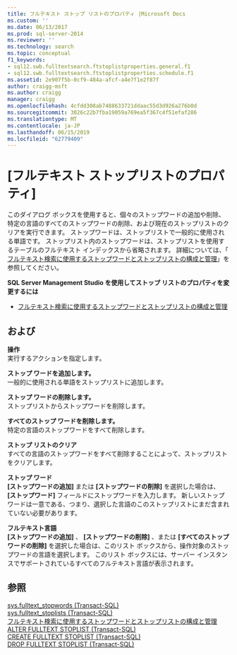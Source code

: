 ```yaml
---
title: フルテキスト ストップ リストのプロパティ |Microsoft Docs
ms.custom: ''
ms.date: 06/13/2017
ms.prod: sql-server-2014
ms.reviewer: ''
ms.technology: search
ms.topic: conceptual
f1_keywords:
- sql12.swb.fulltextsearch.ftstoplistproperties.general.f1
- sql12.swb.fulltextsearch.ftstoplistproperties.schedule.f1
ms.assetid: 2e907f5b-0cf9-484a-afcf-a4e7f1e2f87f
author: craigg-msft
ms.author: craigg
manager: craigg
ms.openlocfilehash: 4cfdd308ab7488633721ddaac55d3d926a276b0d
ms.sourcegitcommit: 3026c22b7fba19059a769ea5f367c4f51efaf286
ms.translationtype: MT
ms.contentlocale: ja-JP
ms.lasthandoff: 06/15/2019
ms.locfileid: "62779409"
---
```

# <a name="full-text-stoplist-properties"></a>[フルテキスト ストップリストのプロパティ]
  このダイアログ ボックスを使用すると、個々のストップワードの追加や削除、特定の言語のすべてのストップワードの削除、および現在のストップリストのクリアを実行できます。 ストップワードは、ストップリストで一般的に使用される単語です。 ストップリスト内のストップワードは、ストップリストを使用するテーブルのフルテキスト インデックスから省略されます。 詳細については、「 [フルテキスト検索に使用するストップワードとストップリストの構成と管理](../relational-databases/search/full-text-search.md)」を参照してください。  
  
 **SQL Server Management Studio を使用してストップ リストのプロパティを変更するには**  
  
-   [フルテキスト検索に使用するストップワードとストップリストの構成と管理](../relational-databases/search/full-text-search.md)  
  
## <a name="options"></a>および  
 **操作**  
 実行するアクションを指定します。  
  
 **ストップ ワードを追加します。**  
 一般的に使用される単語をストップリストに追加します。  
  
 **ストップ ワードの削除します。**  
 ストップリストからストップワードを削除します。  
  
 **すべてのストップ ワードを削除します。**  
 特定の言語のストップワードをすべて削除します。  
  
 **ストップ リストのクリア**  
 すべての言語のストップワードをすべて削除することによって、ストップリストをクリアします。  
  
 **ストップ ワード**  
 **[ストップワードの追加]** または **[ストップワードの削除]** を選択した場合は、 **[ストップワード]** フィールドにストップワードを入力します。 新しいストップワードは一意である、つまり、選択した言語のこのストップリストにまだ含まれていない必要があります。  
  
 **フルテキスト言語**  
 **[ストップワードの追加]** 、 **[ストップワードの削除]** 、または **[すべてのストップワードの削除]** を選択した場合は、このリスト ボックスから、操作対象のストップワードの言語を選択します。 このリスト ボックスには、サーバー インスタンスでサポートされているすべてのフルテキスト言語が表示されます。  
  
## <a name="see-also"></a>参照  
 [sys.fulltext_stopwords &#40;Transact-SQL&#41;](/sql/relational-databases/system-catalog-views/sys-fulltext-stopwords-transact-sql)   
 [sys.fulltext_stoplists &#40;Transact-SQL&#41;](/sql/relational-databases/system-catalog-views/sys-fulltext-stoplists-transact-sql)   
 [フルテキスト検索に使用するストップワードとストップリストの構成と管理](../relational-databases/search/full-text-search.md)   
 [ALTER FULLTEXT STOPLIST &#40;Transact-SQL&#41;](/sql/t-sql/statements/alter-fulltext-stoplist-transact-sql)   
 [CREATE FULLTEXT STOPLIST &#40;Transact-SQL&#41;](/sql/t-sql/statements/create-fulltext-stoplist-transact-sql)   
 [DROP FULLTEXT STOPLIST &#40;Transact-SQL&#41;](/sql/t-sql/statements/drop-fulltext-stoplist-transact-sql)  
  
  
